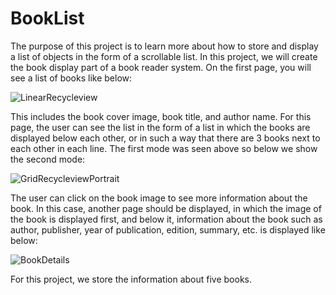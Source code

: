 # BookList
The purpose of this project is to learn more about how to store and display a list of objects in the form of a scrollable list. In this project, we will create the book display part of a book reader system. On the first page, you will see a list of books like below:

![LinearRecycleview](https://github.com/MahdiTheGreat/BookList/assets/47212121/57503280-e667-4020-bed8-a2655b534e33)

This includes the book cover image, book title, and author name. For this page, the user can see the list in the form of a list in which the books are displayed below each other, or in such a way that there are 3 books next to each other in each line. The first mode was seen above so below we show the second mode:

![GridRecycleviewPortrait](https://github.com/MahdiTheGreat/BookList/assets/47212121/851e3a84-b34b-4886-b270-4cd8a6f8184f)

The user can click on the book image to see more information about the book. In this case, another page should be displayed, in which the image of the book is displayed first, and below it, information about the book such as author, publisher, year of publication, edition, summary, etc. is displayed like below:

![BookDetails](https://github.com/MahdiTheGreat/BookList/assets/47212121/f4a69711-e676-4086-9830-8d38675f363d)

For this project, we store the information about five books.


